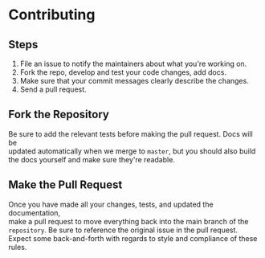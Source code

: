 # Contributing

## Steps
1.  File an issue to notify the maintainers about what you're working on.
2.  Fork the repo, develop and test your code changes, add docs.
3.  Make sure that your commit messages clearly describe the changes.
4.  Send a pull request.

## Fork the Repository

Be sure to add the relevant tests before making the pull request. Docs will be  
updated automatically when we merge to `master`, but you should also build  
the docs yourself and make sure they're readable.

## Make the Pull Request

Once you have made all your changes, tests, and updated the documentation,  
make a pull request to move everything back into the main branch of the  
`repository`. Be sure to reference the original issue in the pull request.  
Expect some back-and-forth with regards to style and compliance of these  
rules.
